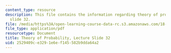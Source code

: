 ```yaml
---
content_type: resource
description: This file contains the information regarding theory of probability, lecture
  slide 32.
file: /media/https%3A/open-learning-course-data-rc.s3.amazonaws.com/18-175-theory-of-probability-spring-2014/2529409ce3291e6ef145582b9dda64a2_MIT18_175S14_Lecture32.pdf
file_type: application/pdf
resourcetype: Document
title: Theory of Probability, Lecture Slide 32
uid: 2529409c-e329-1e6e-f145-582b9dda64a2
---
```

